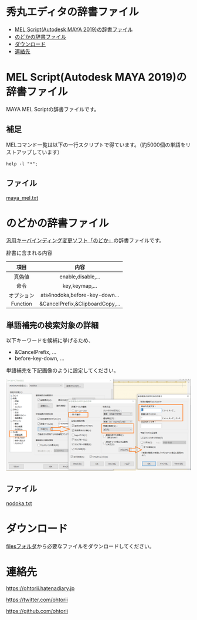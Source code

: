 # 秀丸エディタの辞書ファイル

- [MEL Script(Autodesk MAYA 2019)の辞書ファイル](#mel-scriptautodesk-maya-2019の辞書ファイル)
- [のどかの辞書ファイル](#のどかの辞書ファイル)
- [ダウンロード](#ダウンロード)
- [連絡先](#連絡先)


# MEL Script(Autodesk MAYA 2019)の辞書ファイル

MAYA MEL Scriptの辞書ファイルです。

## 補足

MELコマンド一覧は以下の一行スクリプトで得ています。（約5000個の単語をリストアップしています）

	help -l "*";

## ファイル

[maya_mel.txt](files/maya_mel.txt)


# のどかの辞書ファイル

[汎用キーバインディング変更ソフト「のどか」](https://appletllc.com/web/nodoka.htm)の辞書ファイルです。

辞書に含まれる内容

|項目|内容|
|:--:|:--:|
|真偽値|enable,disable,...|
|命令|key,keymap,...|
|オプション|ats4nodoka,before-key-down...|
|Function|&CancelPrefix,&ClipboardCopy,...|

## 単語補完の検索対象の詳細

以下キーワードを候補に挙げるため、

- &CancelPrefix, ...
- before-key-down, ...

単語補完を下記画像のように設定してください。

![nodoka設定](images/nodoka_1.png "nodoka設定")

## ファイル

[nodoka.txt](files/nodoka.txt)

# ダウンロード

[filesフォルダ](files)から必要なファイルをダウンロードしてください。


# 連絡先

<https://ohtorii.hatenadiary.jp>

<https://twitter.com/ohtorii>

<https://github.com/ohtorii>
